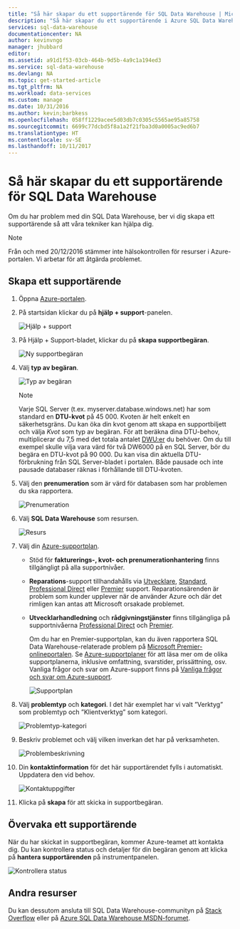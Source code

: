 ```yaml
---
title: "Så här skapar du ett supportärende för SQL Data Warehouse | Microsoft Docs"
description: "Så här skapar du ett supportärende i Azure SQL Data Warehouse"
services: sql-data-warehouse
documentationcenter: NA
author: kevinvngo
manager: jhubbard
editor: 
ms.assetid: a91d1f53-03cb-464b-9d5b-4a9c1a194ed3
ms.service: sql-data-warehouse
ms.devlang: NA
ms.topic: get-started-article
ms.tgt_pltfrm: NA
ms.workload: data-services
ms.custom: manage
ms.date: 10/31/2016
ms.author: kevin;barbkess
ms.openlocfilehash: 058ff1229acee5d03db7c0305c5565ae95a85758
ms.sourcegitcommit: 6699c77dcbd5f8a1a2f21fba3d0a0005ac9ed6b7
ms.translationtype: HT
ms.contentlocale: sv-SE
ms.lasthandoff: 10/11/2017
---
```

# <a name="how-to-create-a-support-ticket-for-sql-data-warehouse"></a>Så här skapar du ett supportärende för SQL Data Warehouse
Om du har problem med din SQL Data Warehouse, ber vi dig skapa ett supportärende så att våra tekniker kan hjälpa dig.

> [!NOTE] 
> Från och med 20/12/2016 stämmer inte hälsokontrollen för resurser i Azure-portalen. Vi arbetar för att åtgärda problemet. 


## <a name="create-a-support-ticket"></a>Skapa ett supportärende
1. Öppna [Azure-portalen][Azure portal].
2. På startsidan klickar du på **hjälp + support**-panelen.
   
    ![Hjälp + support](./media/sql-data-warehouse-get-started-create-support-ticket/help-support.png)
3. På Hjälp + Support-bladet, klickar du på **skapa supportbegäran**.
   
    ![Ny supportbegäran](./media/sql-data-warehouse-get-started-create-support-ticket/create-support-request.png)
   
    <a name="request-quota-change"></a> 
4. Välj **typ av begäran**.
   
    ![Typ av begäran](./media/sql-data-warehouse-get-started-create-support-ticket/request-type.png)
   
   > [!NOTE]
   > Varje SQL Server (t.ex. myserver.database.windows.net) har som standard en **DTU-kvot** på 45 000. Kvoten är helt enkelt en säkerhetsgräns. Du kan öka din kvot genom att skapa en supportbiljett och välja *Kvot* som typ av begäran. För att beräkna dina DTU-behov, multiplicerar du 7,5 med det totala antalet [DWU:er][DWU] du behöver. Om du till exempel skulle vilja vara värd för två DW6000 på en SQL Server, bör du begära en DTU-kvot på 90 000.  Du kan visa din aktuella DTU-förbrukning från SQL Server-bladet i portalen. Både pausade och inte pausade databaser räknas i förhållande till DTU-kvoten. 
   > 
   > 
5. Välj den **prenumeration** som är värd för databasen som har problemen du ska rapportera.
   
    ![Prenumeration](./media/sql-data-warehouse-get-started-create-support-ticket/subscription.png)
6. Välj **SQL Data Warehouse** som resursen.
   
    ![Resurs](./media/sql-data-warehouse-get-started-create-support-ticket/resource.png)
7. Välj din [Azure-supportplan][Azure support plan].
   
   * Stöd för **fakturerings-, kvot- och prenumerationhantering** finns tillgängligt på alla supportnivåer.
   * **Reparations**-support tillhandahålls via [Utvecklare][Developer], [Standard][Standard], [Professional Direct][Professional Direct] eller [Premier][Premier] support. Reparationsärenden är problem som kunder upplever när de använder Azure och där det rimligen kan antas att Microsoft orsakade problemet.
   * **Utvecklarhandledning** och **rådgivningstjänster** finns tillgängliga på supportnivåerna [Professional Direct][Professional Direct] och [Premier][Premier]. 
     
     Om du har en Premier-supportplan, kan du även rapportera SQL Data Warehouse-relaterade problem på [Microsoft Premier-onlineportalen][Microsoft Premier online portal].  Se [Azure-supportplaner][Azure support plan] för att läsa mer om de olika supportplanerna, inklusive omfattning, svarstider, prissättning, osv.  Vanliga frågor och svar om Azure-support finns på [Vanliga frågor och svar om Azure-support][Azure support FAQs].  
     
     ![Supportplan](./media/sql-data-warehouse-get-started-create-support-ticket/support-plan.png)
8. Välj **problemtyp** och **kategori**. I det här exemplet har vi valt ”Verktyg” som problemtyp och ”Klientverktyg” som kategori. 
   
    ![Problemtyp-kategori](./media/sql-data-warehouse-get-started-create-support-ticket/problem-type-category.png)
9. Beskriv problemet och välj vilken inverkan det har på verksamheten.
   
    ![Problembeskrivning](./media/sql-data-warehouse-get-started-create-support-ticket/problem-description.png)
10. Din **kontaktinformation** för det här supportärendet fylls i automatiskt. Uppdatera den vid behov.
    
    ![Kontaktuppgifter](./media/sql-data-warehouse-get-started-create-support-ticket/contact-info.png)
11. Klicka på **skapa** för att skicka in supportbegäran.

## <a name="monitor-a-support-ticket"></a>Övervaka ett supportärende
När du har skickat in supportbegäran, kommer Azure-teamet att kontakta dig. Du kan kontrollera status och detaljer för din begäran genom att klicka på **hantera supportärenden** på instrumentpanelen.

![Kontrollera status](./media/sql-data-warehouse-get-started-create-support-ticket/check-status.png)

## <a name="other-resources"></a>Andra resurser
Du kan dessutom ansluta till SQL Data Warehouse-communityn på [Stack Overflow][Stack Overflow] eller på [Azure SQL Data Warehouse MSDN-forumet][Azure SQL Data Warehouse MSDN forum].

<!--Image references--> 

<!--Article references--> 
[DWU]: ./sql-data-warehouse-overview-what-is.md

<!--MSDN references--> 

<!--Other web references--> 
[Azure portal]: https://portal.azure.com/
[Azure support plan]: https://azure.microsoft.com/support/plans/?WT.mc_id=Support_Plan_510979/  
[Developer]: https://azure.microsoft.com/support/plans/developer/  
[Standard]: https://azure.microsoft.com/support/plans/standard/  
[Professional Direct]: https://azure.microsoft.com/support/plans/prodirect/  
[Premier]: https://azure.microsoft.com/support/plans/premier/  
[Azure support FAQs]: https://azure.microsoft.com/support/faq/
[Microsoft Premier online portal]: https://premier.microsoft.com/
[Stack Overflow]: https://stackoverflow.com/questions/tagged/azure-sqldw/
[Azure SQL Data Warehouse MSDN forum]: https://social.msdn.microsoft.com/Forums/home?forum=AzureSQLDataWarehouse/

